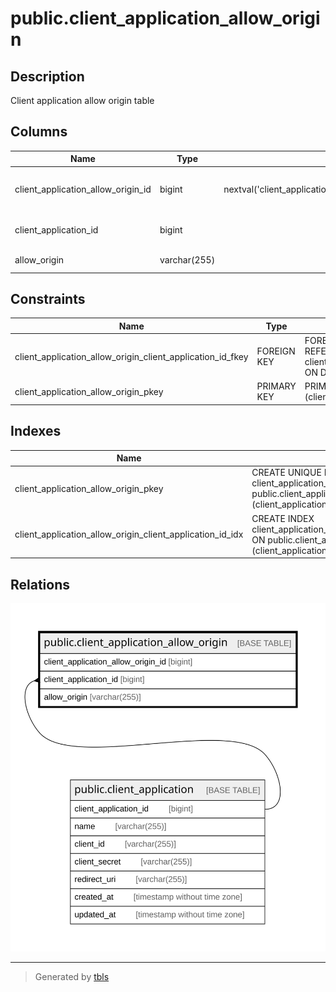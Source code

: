 # public.client_application_allow_origin

## Description

Client application allow origin table

## Columns

| Name                               | Type         | Default                                                                              | Nullable | Children | Parents                                                   | Comment                            |
| ---------------------------------- | ------------ | ------------------------------------------------------------------------------------ | -------- | -------- | --------------------------------------------------------- | ---------------------------------- |
| client_application_allow_origin_id | bigint       | nextval('client_application_allow_orig_client_application_allow_orig_seq'::regclass) | false    |          |                                                           | Client application allow origin ID |
| client_application_id              | bigint       |                                                                                      | false    |          | [public.client_application](public.client_application.md) | Client application id              |
| allow_origin                       | varchar(255) |                                                                                      | false    |          |                                                           | Allow origin                       |

## Constraints

| Name                                                       | Type        | Definition                                                                                                 |
| ---------------------------------------------------------- | ----------- | ---------------------------------------------------------------------------------------------------------- |
| client_application_allow_origin_client_application_id_fkey | FOREIGN KEY | FOREIGN KEY (client_application_id) REFERENCES client_application(client_application_id) ON DELETE CASCADE |
| client_application_allow_origin_pkey                       | PRIMARY KEY | PRIMARY KEY (client_application_allow_origin_id)                                                           |

## Indexes

| Name                                                      | Definition                                                                                                                                           |
| --------------------------------------------------------- | ---------------------------------------------------------------------------------------------------------------------------------------------------- |
| client_application_allow_origin_pkey                      | CREATE UNIQUE INDEX client_application_allow_origin_pkey ON public.client_application_allow_origin USING btree (client_application_allow_origin_id)  |
| client_application_allow_origin_client_application_id_idx | CREATE INDEX client_application_allow_origin_client_application_id_idx ON public.client_application_allow_origin USING btree (client_application_id) |

## Relations

![er](public.client_application_allow_origin.svg)

---

> Generated by [tbls](https://github.com/k1LoW/tbls)
